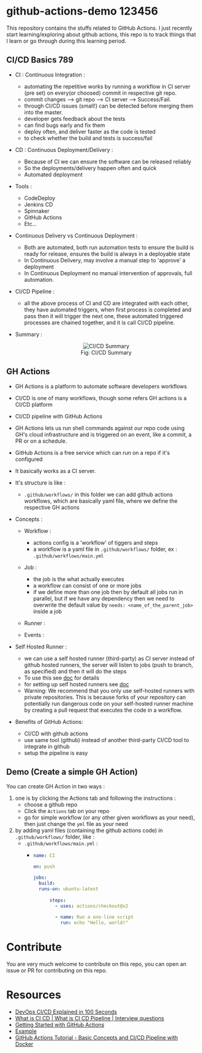 # github-actions-demo 123456

This repository contains the stuffs related to GitHub Actions. I just recently start learning/exploring about github actions, this repo is to track things that I learn or go through during this learning period.

## CI/CD Basics 789

* CI : Continuous Integration : 
    * automating the repetitive works by running a workflow in CI server (pre set) on every(or choosed) commit in respective git repo.
    * commit changes --> git repo --> CI server --> Success/Fail.
    * through CI/CD issues (small!) can be detected before merging them into the master.
    * developer gets feedback about the tests
    * can find bugs early and fix them
    * deploy often, and deliver faster as the code is tested
    * to check whether the build and tests is success/fail
    
* CD : Continuous Deployment/Delivery : 
    * Because of CI we can ensure the software can be released reliably
    * So the deployments/delivery happen often and quick
    * Automated deployment
    
* Tools :
    - CodeDeploy
    - Jenkins CD
    - Spinnaker
    - GitHub Actions
    - Etc...
    
* Continuous Delivery vs Continuous Deployment :
    - Both are automated, both run automation tests to ensure the build is ready for release, ensures the build is always in a deployable state
    - In Continuous Delivery, may involve a manual step to 'approve' a deployment
    - In Continuous Deployment no manual intervention of approvals, full automation.

* CI/CD Pipeline :
    - all the above process of CI and CD are integrated with each other, they have automated triggers, when first process is completed and pass then it will trigger the next one, these automated triggered processes are chained together, and it is call CI/CD pipeline.

* Summary :
  <figure align="center">
    <img alt="CI/CD Summary" src="/images/ci-cd-summary.png">
    <figcaption align="center">Fig: CI/CD Summary</figcaption>
  </figure>
    

## GH Actions

- GH Actions is a platform to automate software developers workflows
- CI/CD is one of many workflows, though some refers GH actions is a CI/CD platform  
- CI/CD pipeline with GitHub Actions
- GH Actions lets us run shell commands against our repo code using GH's cloud infrastructure and is triggered on an event, like a commit, a PR or on a schedule.
- GitHub Actions is a free service which can run on a repo if it's configured
- It basically works as a CI server.
- It's structure is like :
  - `.github/workflows/` in this folder we can add github actions workflows, which are basically yaml file, where we define the respective GH actions
- Concepts :
  - Workflow :
    - actions config is a 'workflow' of tiggers and steps
    - a workflow is a yaml file in `.github/workflows/` folder, ex : `.github/workflows/main.yml`
  - Job :
    - the job is the what actually executes
    - a workflow can consist of one or more jobs
    - if we define more than one job then by default all jobs run in parallel, but if we have any dependency then we need to overwrite the default value by `needs: <name_of_the_parent_job>` inside a job
  - Runner :
  
  - Events :

- Self Hosted Runner :
  - we can use a self hosted runner (third-party) as CI server instead of github hosted runners, the server will listen to jobs (push to branch, as specified) and then it will do the steps
  - To use this see [doc](https://docs.github.com/en/actions/hosting-your-own-runners/about-self-hosted-runners) for details
  - for setting up self hosted runners see [doc](https://docs.github.com/en/actions/hosting-your-own-runners/adding-self-hosted-runners)
  - Warning: We recommend that you only use self-hosted runners with private repositories. This is because forks of your repository can potentially run dangerous code on your self-hosted runner machine by creating a pull request that executes the code in a workflow.

- Benefits of GitHub Actions:
  - CI/CD with github actions
  - use same tool (github) instead of another third-party CI/CD tool to integrate in github
  - setup the pipeline is easy
  

## Demo (Create a simple GH Action)

You can create GH Action in two ways : 

1. one is by clicking the Actions tab and following the instructions : 
    - choose a github repo
    - Click the `Actions` tab on your repo
    - go for simple workflow (or any other given workflows as your need), then just change the `yml` file as your need
2. by adding yaml files (containing the github actions code) in `.github/workflows/` folder, like :
    - `.github/workflows/main.yml` : 
      - ```yaml
        name: CI
        
        on: push
        
        jobs:
          build:
          runs-on: ubuntu-latest
          
              steps:
                - uses: actions/checkout@v2
          
                - name: Run a one-line script
                  run: echo "Hello, world!"
        ```

# Contribute

You are very much welcome to contribute on this repo, you can open an issue or PR for contributing on this repo. 

# Resources 

- [DevOps CI/CD Explained in 100 Seconds](https://www.youtube.com/watch?v=scEDHsr3APg)
- [What is CI CD | What is CI CD Pipeline | Interview questions](https://www.youtube.com/watch?v=k2aNsQKwyOo)
- [Getting Started with GitHub Actions](https://www.youtube.com/watch?v=KUxg-7U9EKM)
- [Example](https://dev.to/michaelcurrin/intro-tutorial-to-ci-cd-with-github-actions-2ba8)
- [GitHub Actions Tutorial - Basic Concepts and CI/CD Pipeline with Docker](https://www.youtube.com/watch?v=R8_veQiYBjI)

